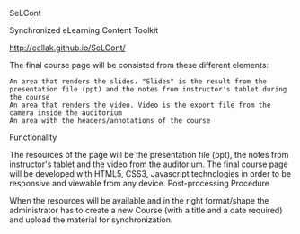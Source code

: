 SeLCont

Synchronized eLearning Content Toolkit

http://eellak.github.io/SeLCont/

The final course page will be consisted from these different elements:

    An area that renders the slides. "Slides" is the result from the presentation file (ppt) and the notes from instructor's tablet during the course
    An area that renders the video. Video is the export file from the camera inside the auditorium
    An area with the headers/annotations of the course

Functionality

The resources of the page will be the presentation file (ppt), the notes from instructor's tablet and the video from the auditorium. The final course page will be developed with HTML5, CSS3, Javascript technologies in order to be responsive and viewable from any device.
Post-processing Procedure

When the resources will be available and in the right format/shape the administrator has to create a new Course (with a title and a date required) and upload the material for synchronization. 
